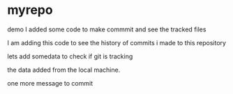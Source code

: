 # myrepo
demo
I added some code to make commmit and see the tracked files

I am adding this code to see the history of commits i made to this repository

lets add somedata to check if git is tracking


the data added from the local machine.

one more message to commit

